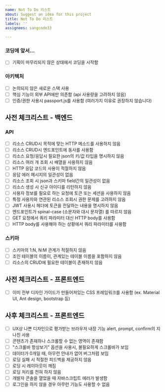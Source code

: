 ```yaml
---
name: Not To Do 리스트
about: Suggest an idea for this project
title: Not To Do 리스트
labels: ''
assignees: sangcode33

---
```


### 코딩에 앞서...
- [ ] 기획이 마무리되지 않은 상태에서 코딩을 시작함

### 아키텍처
- [ ] 논의되지 않은 새로운 스택 사용
- [ ] 핵심 기능이 외부 API에만 의존함 (api 사용량을 고려하지 않음)
- [ ] 인증/권한 사용시 passport.js를 사용함 (여러가지 이유로 권장하지 않습니다)

## 사전 체크리스트 - 백엔드
### API
- [ ] 리소스 CRUD시 목적에 맞는 HTTP 메소드를 사용하지 않음
- [ ] 리소스 CRUD시 엔드포인트에 동사를 사용함
- [ ] 리소스 요청/응답시 필요한 json의 키/값 타입을 명시하지 않음
- [ ] 리소스 여러 개 조회 시 배열을 사용하지 않음
- [ ] HTTP 응답 코드의 사용이 적절하지 않음
- [ ] 응답 에러 메시지의 일관성이 없음
- [ ] 리소스 조회 시 json과 스키마 field간의 일관성이 없음
- [ ] 리소스 생성 시 신규 아이디를 리턴하지 않음
- [ ] 사용자 정보를 필요로 하는 요청에 토큰 또는 세션을 사용하지 않음
- [ ] 특정 사용자와 연관된 리소스 조회시 권한 문제를 고려하지 않음
- [ ] JWT 사용시 헤더에 토큰을 전달하는 내용을 명시하지 않음
- [ ] 엔드포인트가 spinal-case (소문자와 대시 문자열) 를 따르지 않음
- [ ] GET 요청에서 쿼리 파라미터 대신 HTTP body를 사용함
- [ ] HTTP body를 사용해야 하는 상황에서 쿼리 파라미터를 사용함

### 스키마
- [ ] 스키마의 1:N, N:M 관계가 적절하지 않음
- [ ] 조인 테이블의 이름이, 관계있는 테이블 이름을 포함하지 않음
- [ ] 리소스의 CRUD에 필요한 테이블이 존재하지 않음

## 사전 체크리스트 - 프론트엔드
- [ ] 이미 전부 디자인 가이드가 만들어져있는 CSS 프레임워크를 사용함 (ex. Material UI, Ant design, bootstrap 등)

## 사후 체크리스트 - 프론트엔드
- [ ] UX상 나쁜 디자인으로 평가받는 브라우저 내장 기능 alert, prompt, confirm의 지나친 사용
- [ ] 콘텐츠가 존재하나 스크롤할 수 없는 영역이 존재함
- [ ] "스크롤바 항상보기" 옵션을 사용시, 불필요하게 스크롤바가 보임
- [ ] 데이터가 0개일 때, 아무런 안내가 없어 버그처럼 보임
- [ ] 로딩 실패 시 적절한 피드백을 제공하지 않음
- [ ] 로딩 시 레이아웃이 깨짐
- [ ] 로딩 처리를 전혀 하지 않음
- [ ] 개발자 콘솔을 열었을 때 자바스크립트 에러가 발생함
- [ ] 로그인을 하지 않을 경우 아무런 기능도 사용할 수 없음
